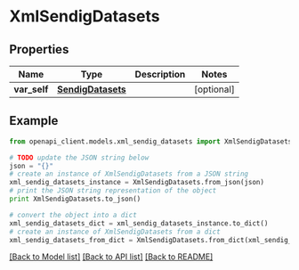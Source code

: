 # XmlSendigDatasets


## Properties
Name | Type | Description | Notes
------------ | ------------- | ------------- | -------------
**var_self** | [**SendigDatasets**](SendigDatasets.md) |  | [optional] 

## Example

```python
from openapi_client.models.xml_sendig_datasets import XmlSendigDatasets

# TODO update the JSON string below
json = "{}"
# create an instance of XmlSendigDatasets from a JSON string
xml_sendig_datasets_instance = XmlSendigDatasets.from_json(json)
# print the JSON string representation of the object
print XmlSendigDatasets.to_json()

# convert the object into a dict
xml_sendig_datasets_dict = xml_sendig_datasets_instance.to_dict()
# create an instance of XmlSendigDatasets from a dict
xml_sendig_datasets_from_dict = XmlSendigDatasets.from_dict(xml_sendig_datasets_dict)
```
[[Back to Model list]](../README.md#documentation-for-models) [[Back to API list]](../README.md#documentation-for-api-endpoints) [[Back to README]](../README.md)


